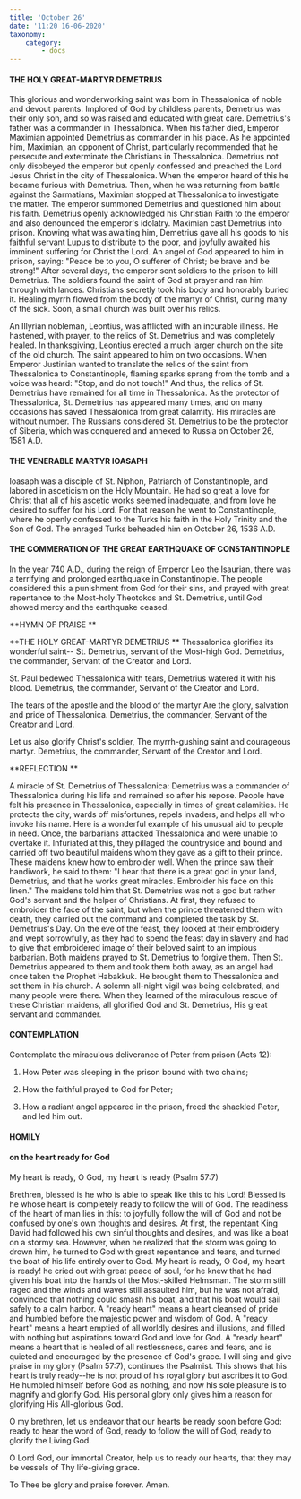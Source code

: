 ```yaml
---
title: 'October 26'
date: '11:20 16-06-2020'
taxonomy:
    category:
        - docs
---
```


#### THE HOLY GREAT-MARTYR DEMETRIUS

This glorious and wonderworking saint was born in Thessalonica of noble and devout parents. Implored of God by childless parents, Demetrius was their only son, and so was raised and educated with great care. Demetrius's father was a commander in Thessalonica. When his father died, Emperor Maximian appointed Demetrius as commander in his place. As he appointed him, Maximian, an opponent of Christ, particularly recommended that he persecute and exterminate the Christians in Thessalonica. Demetrius not only disobeyed the emperor but openly confessed and preached the Lord Jesus Christ in the city of Thessalonica. When the emperor heard of this he became furious with Demetrius. Then, when he was returning from battle against the Sarmatians, Maximian stopped at Thessalonica to investigate the matter. The emperor summoned Demetrius and questioned him about his faith. Demetrius openly acknowledged his Christian Faith to the emperor and also denounced the emperor's idolatry. Maximian cast Demetrius into prison. Knowing what was awaiting him, Demetrius gave all his goods to his faithful servant Lupus to distribute to the poor, and joyfully awaited his imminent suffering for Christ the Lord. An angel of God appeared to him in prison, saying: "Peace be to you, O sufferer of Christ; be brave and be strong!" After several days, the emperor sent soldiers to the prison to kill Demetrius. The soldiers found the saint of God at prayer and ran him through with lances. Christians secretly took his body and honorably buried it. Healing myrrh flowed from the body of the martyr of Christ, curing many of the sick. Soon, a small church was built over his relics.

An Illyrian nobleman, Leontius, was afflicted with an incurable illness. He hastened, with prayer, to the relics of St. Demetrius and was completely healed. In thanksgiving, Leontius erected a much larger church on the site of the old church. The saint appeared to him on two occasions. When Emperor Justinian wanted to translate the relics of the saint from Thessalonica to Constantinople, flaming sparks sprang from the tomb and a voice was heard: "Stop, and do not touch!" And thus, the relics of St. Demetrius have remained for all time in Thessalonica. As the protector of Thessalonica, St. Demetrius has appeared many times, and on many occasions has saved Thessalonica from great calamity. His miracles are without number. The Russians considered St. Demetrius to be the protector of Siberia, which was conquered and annexed to Russia on October 26, 1581 A.D.

#### THE VENERABLE MARTYR IOASAPH

Ioasaph was a disciple of St. Niphon, Patriarch of Constantinople, and labored in asceticism on the Holy Mountain. He had so great a love for Christ that all of his ascetic works seemed inadequate, and from love he desired to suffer for his Lord. For that reason he went to Constantinople, where he openly confessed to the Turks his faith in the Holy Trinity and the Son of God. The enraged Turks beheaded him on October 26, 1536 A.D.

#### THE COMMERATION OF THE GREAT EARTHQUAKE OF CONSTANTINOPLE

In the year 740 A.D., during the reign of Emperor Leo the Isaurian, there was a terrifying and prolonged earthquake in Constantinople. The people considered this a punishment from God for their sins, and prayed with great repentance to the Most-holy Theotokos and St. Demetrius, until God showed mercy and the earthquake ceased.



**HYMN OF PRAISE
**

**THE HOLY GREAT-MARTYR DEMETRIUS
**
Thessalonica glorifies its wonderful saint--
St. Demetrius, servant of the Most-high God.
Demetrius, the commander,
Servant of the Creator and Lord.

St. Paul bedewed Thessalonica with tears,
Demetrius watered it with his blood.
Demetrius, the commander,
Servant of the Creator and Lord.

The tears of the apostle and the blood of the martyr
Are the glory, salvation and pride of Thessalonica.
Demetrius, the commander,
Servant of the Creator and Lord.

Let us also glorify Christ's soldier,
The myrrh-gushing saint and courageous martyr.
Demetrius, the commander,
Servant of the Creator and Lord.


**REFLECTION
**

A miracle of St. Demetrius of Thessalonica: Demetrius was a commander of Thessalonica during his life and remained so after his repose. People have felt his presence in Thessalonica, especially in times of great calamities. He protects the city, wards off misfortunes, repels invaders, and helps all who invoke his name. Here is a wonderful example of his unusual aid to people in need. Once, the barbarians attacked Thessalonica and were unable to overtake it. Infuriated at this, they pillaged the countryside and bound and carried off two beautiful maidens whom they gave as a gift to their prince. These maidens knew how to embroider well. When the prince saw their handiwork, he said to them: "I hear that there is a great god in your land, Demetrius, and that he works great miracles. Embroider his face on this linen." The maidens told him that St. Demetrius was not a god but rather God's servant and the helper of Christians. At first, they refused to embroider the face of the saint, but when the prince threatened them with death, they carried out the command and completed the task by St. Demetrius's Day. On the eve of the feast, they looked at their embroidery and wept sorrowfully, as they had to spend the feast day in slavery and had to give that embroidered image of their beloved saint to an impious barbarian. Both maidens prayed to St. Demetrius to forgive them. Then St. Demetrius appeared to them and took them both away, as an angel had once taken the Prophet Habakkuk. He brought them to Thessalonica and set them in his church. A solemn all-night vigil was being celebrated, and many people were there. When they learned of the miraculous rescue of these Christian maidens, all glorified God and St. Demetrius, His great servant and commander.



#### CONTEMPLATION

Contemplate the miraculous deliverance of Peter from prison (Acts 12):

1.  How Peter was sleeping in the prison bound with two chains;

1.  How the faithful prayed to God for Peter;

1.  How a radiant angel appeared in the prison, freed the shackled Peter, and led him out.



#### HOMILY

#### on the heart ready for God

My heart is ready, O God, my heart is ready (Psalm 57:7)

Brethren, blessed is he who is able to speak like this to his Lord! Blessed is he whose heart is completely ready to follow the will of God. The readiness of the heart of man lies in this: to joyfully follow the will of God and not be confused by one's own thoughts and desires. At first, the repentant King David had followed his own sinful thoughts and desires, and was like a boat on a stormy sea. However, when he realized that the storm was going to drown him, he turned to God with great repentance and tears, and turned the boat of his life entirely over to God. My heart is ready, O God, my heart is ready! he cried out with great peace of soul, for he knew that he had given his boat into the hands of the Most-skilled Helmsman. The storm still raged and the winds and waves still assaulted him, but he was not afraid, convinced that nothing could smash his boat, and that his boat would sail safely to a calm harbor. A "ready heart" means a heart cleansed of pride and humbled before the majestic power and wisdom of God. A "ready heart" means a heart emptied of all worldly desires and illusions, and filled with nothing but aspirations toward God and love for God. A "ready heart" means a heart that is healed of all restlessness, cares and fears, and is quieted and encouraged by the presence of God's grace. I will sing and give praise in my glory (Psalm 57:7), continues the Psalmist. This shows that his heart is truly ready--he is not proud of his royal glory but ascribes it to God. He humbled himself before God as nothing, and now his sole pleasure is to magnify and glorify God. His personal glory only gives him a reason for glorifying His All-glorious God.

O my brethren, let us endeavor that our hearts be ready soon before God: ready to hear the word of God, ready to follow the will of God, ready to glorify the Living God.

O Lord God, our immortal Creator, help us to ready our hearts, that they may be vessels of Thy life-giving grace.

To Thee be glory and praise forever. Amen.

 
